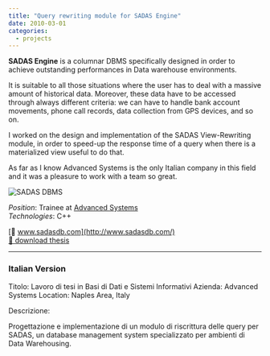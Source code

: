 ```yaml
---
title: "Query rewriting module for SADAS Engine"
date: 2010-03-01
categories:
  - projects
---
```

**SADAS Engine** is a columnar DBMS specifically designed in order to achieve outstanding performances in Data warehouse environments.

It is suitable to all those situations where the user has to deal with a massive amount of historical data. Moreover, these data have to be accessed through always different criteria: we can have to handle bank account movements, phone call records, data collection from GPS devices, and so on.

I worked on the design and implementation of the SADAS View-Rewriting module, in order to speed-up the response time of a query when there is a materialized view useful to do that.

As far as I know Advanced Systems is the only Italian company in this field and it was a pleasure to work with a team so great.

![SADAS DBMS](../sadas_db.jpg)

_Position_: Trainee at [Advanced Systems](http://www.advancedsystems.it/ "Advanced Systems")  
_Technologies_: C++

[🔗 www.sadasdb.com](http://www.sadasdb.com/)  
[💾 download thesis](/downloads/master_query_rewrinting.pdf)

---

### Italian Version

Titolo: Lavoro di tesi in Basi di Dati e Sistemi Informativi
Azienda: Advanced Systems
Location: Naples Area, Italy


Descrizione:

Progettazione e implementazione di un modulo di riscrittura delle query per SADAS, un database 
management system specializzato per ambienti di Data Warehousing.